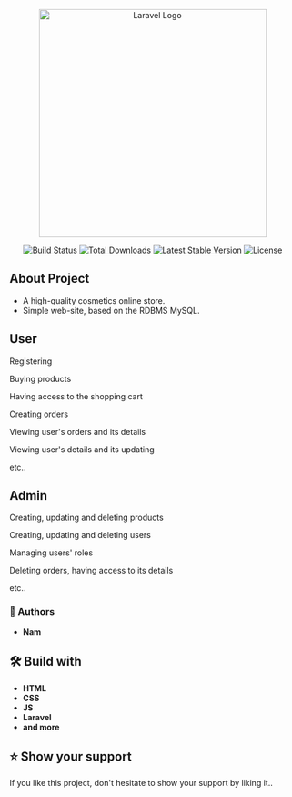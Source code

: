 <p align="center"><a href="https://laravel.com" target="_blank"><img src="https://raw.githubusercontent.com/laravel/art/master/logo-lockup/5%20SVG/2%20CMYK/1%20Full%20Color/laravel-logolockup-cmyk-red.svg" width="400" alt="Laravel Logo"></a></p>

<p align="center">
<a href="https://github.com/laravel/framework/actions"><img src="https://github.com/laravel/framework/workflows/tests/badge.svg" alt="Build Status"></a>
<a href="https://packagist.org/packages/laravel/framework"><img src="https://img.shields.io/packagist/dt/laravel/framework" alt="Total Downloads"></a>
<a href="https://packagist.org/packages/laravel/framework"><img src="https://img.shields.io/packagist/v/laravel/framework" alt="Latest Stable Version"></a>
<a href="https://packagist.org/packages/laravel/framework"><img src="https://img.shields.io/packagist/l/laravel/framework" alt="License"></a>
</p>

## About Project

-   A high-quality cosmetics online store.
-   Simple web-site, based on the RDBMS MySQL.

## User

Registering

Buying products

Having access to the shopping cart

Creating orders

Viewing user's orders and its details

Viewing user's details and its updating

etc..

## Admin

Creating, updating and deleting products

Creating, updating and deleting users

Managing users' roles

Deleting orders, having access to its details

etc..

### 👥 Authors

-   **Nam**

## 🛠 Build with

-   **HTML**
-   **CSS**
-   **JS**
-   **Laravel**
-   **and more**

## ⭐️ Show your support

If you like this project, don't hesitate to show your support by liking it..
